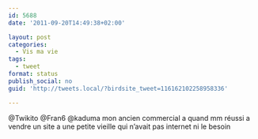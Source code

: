 ```yaml
---
id: 5688
date: '2011-09-20T14:49:38+02:00'

layout: post
categories:
  - Vis ma vie
tags:
  - tweet
format: status
publish_social: no
guid: 'http://tweets.local/?birdsite_tweet=116162102258958336'

---
```


@Twikito @Fran6 @kaduma mon ancien commercial a quand mm réussi a vendre un site a une petite vieille qui n’avait pas internet ni le besoin
